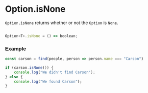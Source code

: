 # Option.isNone

`Option.isNone` returns whether or not the `Option` is `None`.

```typescript

Option<T>.isNone = () => boolean;

```

### Example

```typescript
const carson = find(people, person => person.name === "Carson")

if (carson.isNone()) {
    console.log("We didn't find Carson");
} else {
    console.log("We found Carson");
}
```


